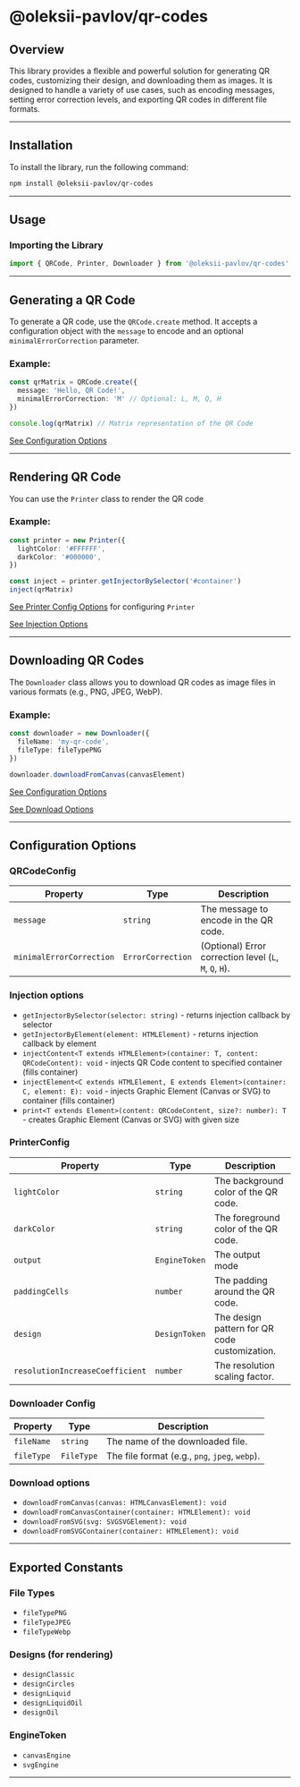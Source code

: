 # @oleksii-pavlov/qr-codes

## Overview
This library provides a flexible and powerful solution for generating QR codes, customizing their design, and downloading them as images. It is designed to handle a variety of use cases, such as encoding messages, setting error correction levels, and exporting QR codes in different file formats.

---

## Installation
To install the library, run the following command:

```bash
npm install @oleksii-pavlov/qr-codes
```

---

## Usage

### Importing the Library
```typescript
import { QRCode, Printer, Downloader } from '@oleksii-pavlov/qr-codes'
```

---

## Generating a QR Code
To generate a QR code, use the `QRCode.create` method. It accepts a configuration object with the `message` to encode and an optional `minimalErrorCorrection` parameter.

### Example:
```typescript
const qrMatrix = QRCode.create({
  message: 'Hello, QR Code!',
  minimalErrorCorrection: 'M' // Optional: L, M, Q, H
})

console.log(qrMatrix) // Matrix representation of the QR Code
```

[See Configuration Options](#configuration-options)

---

## Rendering QR Code
You can use the `Printer` class to render the QR code

### Example:
```typescript
const printer = new Printer({
  lightColor: '#FFFFFF',
  darkColor: '#000000',
})

const inject = printer.getInjectorBySelector('#container')
inject(qrMatrix)
```

[See Printer Config Options](#printerconfig) for configuring ``Printer``

[See Injection Options](#injection-options)

---

## Downloading QR Codes
The `Downloader` class allows you to download QR codes as image files in various formats (e.g., PNG, JPEG, WebP).

### Example:
```typescript
const downloader = new Downloader({
  fileName: 'my-qr-code',
  fileType: fileTypePNG
})

downloader.downloadFromCanvas(canvasElement)
```

[See Configuration Options](#configuration-options)

[See Download Options](#download-options)

---

## Configuration Options

### QRCodeConfig
| Property               | Type                | Description                                   |
|------------------------|---------------------|-----------------------------------------------|
| `message`              | `string`           | The message to encode in the QR code.         |
| `minimalErrorCorrection` | `ErrorCorrection` | (Optional) Error correction level (`L`, `M`, `Q`, `H`). |

### Injection options
- `getInjectorBySelector(selector: string)` - returns injection callback by selector
- `getInjectorByElement(element: HTMLElement)` - returns injection callback by element
- `injectContent<T extends HTMLElement>(container: T, content: QRCodeContent): void` - injects QR Code content to specified container (fills container)
- `injectElement<C extends HTMLElement, E extends Element>(container: C, element: E): void` - injects Graphic Element (Canvas or SVG) to container (fills container)
- `print<T extends Element>(content: QRCodeContent, size?: number): T` - creates Graphic Element (Canvas or SVG) with given size

### PrinterConfig
| Property                     | Type      | Description                                      |
|------------------------------|-----------|--------------------------------------------------|
| `lightColor`                 | `string`  | The background color of the QR code.            |
| `darkColor`                  | `string`  | The foreground color of the QR code.            |
| `output`                     | `EngineToken` | The output mode 
| `paddingCells`               | `number`  | The padding around the QR code.                 |
| `design`                     | `DesignToken`  | The design pattern for QR code customization.    |
| `resolutionIncreaseCoefficient` | `number` | The resolution scaling factor.                  |

### Downloader Config
| Property      | Type      | Description                                  |
|---------------|-----------|----------------------------------------------|
| `fileName`    | `string`  | The name of the downloaded file.             |
| `fileType`    | `FileType`| The file format (e.g., `png`, `jpeg`, `webp`).|

### Download options
- `downloadFromCanvas(canvas: HTMLCanvasElement): void`
- `downloadFromCanvasContainer(container: HTMLElement): void`
- `downloadFromSVG(svg: SVGSVGElement): void`
- `downloadFromSVGContainer(container: HTMLElement): void`

---

## Exported Constants

### File Types
- `fileTypePNG`
- `fileTypeJPEG`
- `fileTypeWebp`

### Designs (for rendering)
- `designClassic`
- `designCircles`
- `designLiquid`
- `designLiquidOil`
- `designOil`

### EngineToken
- `canvasEngine`
- `svgEngine`

---
